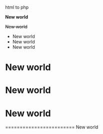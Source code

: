 
html to php

**New world**



~~New world~~

* New world
* New world
* New world
# New world
# New world
# New world
======================== New world

